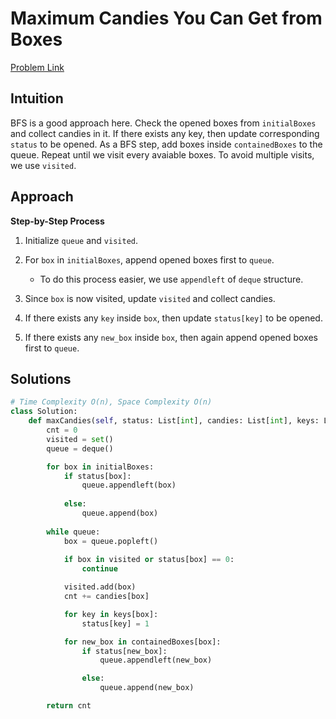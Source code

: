 **Maximum Candies You Can Get from Boxes**
=
[Problem Link](https://leetcode.com/problems/maximum-candies-you-can-get-from-boxes/description)

## Intuition
BFS is a good approach here. Check the opened boxes from `initialBoxes` and collect candies in it. If there exists 
any key, then update corresponding `status` to be opened. As a BFS step, add boxes inside `containedBoxes` to the 
queue. Repeat until we visit every avaiable boxes. To avoid multiple visits, we use `visited`.

## Approach
**Step-by-Step Process**

1. Initialize `queue` and `visited`.

2. For `box` in `initialBoxes`, append opened boxes first to `queue`.
    - To do this process easier, we use `appendleft` of `deque` structure.
  
3. Since `box` is now visited, update `visited` and collect candies.

4. If there exists any `key` inside `box`, then update `status[key]` to be opened.

5. If there exists any `new_box` inside `box`, then again append opened boxes first to `queue`.
  
## Solutions
```python
# Time Complexity O(n), Space Complexity O(n)
class Solution:
    def maxCandies(self, status: List[int], candies: List[int], keys: List[List[int]], containedBoxes: List[List[int]], initialBoxes: List[int]) -> int:
        cnt = 0
        visited = set()
        queue = deque()

        for box in initialBoxes:
            if status[box]:
                queue.appendleft(box)
            
            else:
                queue.append(box)
                
        while queue:
            box = queue.popleft()
            
            if box in visited or status[box] == 0:
                continue

            visited.add(box)
            cnt += candies[box]

            for key in keys[box]:
                status[key] = 1

            for new_box in containedBoxes[box]:
                if status[new_box]:
                    queue.appendleft(new_box)

                else:
                    queue.append(new_box)

        return cnt
```
